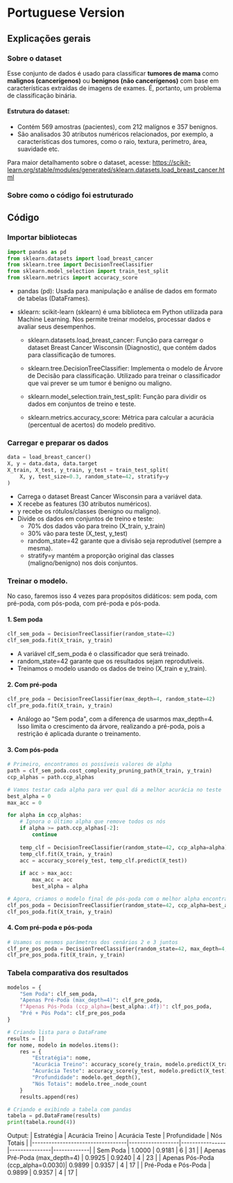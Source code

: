 # Portuguese Version

## Explicações gerais

### Sobre o dataset
Esse conjunto de dados é usado para classificar **tumores de mama** como **malignos (cancerígenos)** ou **benignos (não cancerígenos)** com base em características extraídas de imagens de exames. É, portanto, um problema de classificação binária.

#### Estrutura do dataset:
- Contém 569 amostras (pacientes), com 212 malígnos e 357 benignos.
- São analisados 30 atributos numéricos relacionados, por exemplo, a características dos tumores, como o raio, textura, perímetro, área, suavidade etc.

Para maior detalhamento sobre o dataset, acesse: 
https://scikit-learn.org/stable/modules/generated/sklearn.datasets.load_breast_cancer.html

### Sobre como o código foi estruturado


## Código

### Importar bibliotecas
``` python
import pandas as pd
from sklearn.datasets import load_breast_cancer
from sklearn.tree import DecisionTreeClassifier
from sklearn.model_selection import train_test_split
from sklearn.metrics import accuracy_score
```
- pandas (pd): Usada para manipulação e análise de dados em formato de tabelas (DataFrames).
- sklearn: scikit-learn (sklearn) é uma biblioteca em Python utilizada para Machine Learning. Nos permite treinar modelos, processar dados e avaliar seus desempenhos.

  - sklearn.datasets.load_breast_cancer:
Função para carregar o dataset Breast Cancer Wisconsin (Diagnostic), que contém dados para classificação de tumores.

  - sklearn.tree.DecisionTreeClassifier:
Implementa o modelo de Árvore de Decisão para classificação. Utilizado para treinar o classificador que vai prever se um tumor é benigno ou maligno.

  - sklearn.model_selection.train_test_split:
Função para dividir os dados em conjuntos de treino e teste.

  - sklearn.metrics.accuracy_score:
Métrica para calcular a acurácia (percentual de acertos) do modelo preditivo.

### Carregar e preparar os dados
``` python
data = load_breast_cancer()
X, y = data.data, data.target
X_train, X_test, y_train, y_test = train_test_split(
    X, y, test_size=0.3, random_state=42, stratify=y
)
```
- Carrega o dataset Breast Cancer Wisconsin para a variável data.
- X recebe as features (30 atributos numéricos).
- y recebe os rótulos/classes (benigno ou maligno).
- Divide os dados em conjuntos de treino e teste:
  - 70% dos dados vão para treino (X_train, y_train)
  - 30% vão para teste (X_test, y_test)
  - random_state=42 garante que a divisão seja reprodutível (sempre a mesma).
  - stratify=y mantém a proporção original das classes (maligno/benigno) nos dois conjuntos.
 
### Treinar o modelo. 
No caso, faremos isso 4 vezes para propósitos didáticos: sem poda, com pré-poda, com pós-poda, com pré-poda e pós-poda.

#### 1. Sem poda
``` python
clf_sem_poda = DecisionTreeClassifier(random_state=42)
clf_sem_poda.fit(X_train, y_train)
```
- A variável clf_sem_poda é o classificador que será treinado.
- random_state=42 garante que os resultados sejam reprodutíveis.
- Treinamos o modelo usando os dados de treino (X_train e y_train).

#### 2. Com pré-poda
``` python
clf_pre_poda = DecisionTreeClassifier(max_depth=4, random_state=42)
clf_pre_poda.fit(X_train, y_train)
```
- Análogo ao "Sem poda", com a diferença de usarmos max_depth=4. Isso limita o crescimento da árvore, realizando a pré-poda, pois a restrição é aplicada durante o treinamento.

#### 3. Com pós-poda
``` python
# Primeiro, encontramos os possíveis valores de alpha
path = clf_sem_poda.cost_complexity_pruning_path(X_train, y_train)
ccp_alphas = path.ccp_alphas

# Vamos testar cada alpha para ver qual dá a melhor acurácia no teste
best_alpha = 0
max_acc = 0

for alpha in ccp_alphas:
    # Ignora o último alpha que remove todos os nós
    if alpha >= path.ccp_alphas[-2]:
        continue
    
    temp_clf = DecisionTreeClassifier(random_state=42, ccp_alpha=alpha)
    temp_clf.fit(X_train, y_train)
    acc = accuracy_score(y_test, temp_clf.predict(X_test))
    
    if acc > max_acc:
        max_acc = acc
        best_alpha = alpha

# Agora, criamos o modelo final de pós-poda com o melhor alpha encontrado
clf_pos_poda = DecisionTreeClassifier(random_state=42, ccp_alpha=best_alpha)
clf_pos_poda.fit(X_train, y_train)
```
#### 4. Com pré-poda e pós-poda
``` python
# Usamos os mesmos parâmetros dos cenários 2 e 3 juntos
clf_pre_pos_poda = DecisionTreeClassifier(random_state=42, max_depth=4, ccp_alpha=best_alpha)
clf_pre_pos_poda.fit(X_train, y_train)
```

### Tabela comparativa dos resultados
``` python
modelos = {
    "Sem Poda": clf_sem_poda,
    "Apenas Pré-Poda (max_depth=4)": clf_pre_poda,
    f"Apenas Pós-Poda (ccp_alpha={best_alpha:.4f})": clf_pos_poda,
    "Pré + Pós Poda": clf_pre_pos_poda
}

# Criando lista para o DataFrame
results = []
for nome, modelo in modelos.items():
    res = {
        "Estratégia": nome,
        "Acurácia Treino": accuracy_score(y_train, modelo.predict(X_train)),
        "Acurácia Teste": accuracy_score(y_test, modelo.predict(X_test)),
        "Profundidade": modelo.get_depth(),
        "Nós Totais": modelo.tree_.node_count
    }
    results.append(res)

# Criando e exibindo a tabela com pandas
tabela = pd.DataFrame(results)
print(tabela.round(4))
```

Output:
| Estratégia                       | Acurácia Treino | Acurácia Teste | Profundidade | Nós Totais |
|----------------------------------|------------------|----------------|---------------|-------------|
| Sem Poda                         | 1.0000           | 0.9181         | 6             | 31          |
| Apenas Pré-Poda (max_depth=4)    | 0.9925           | 0.9240         | 4             | 23          |
| Apenas Pós-Poda (ccp_alpha=0.0030)| 0.9899           | 0.9357         | 4             | 17          |
| Pré-Poda e Pós-Poda                   | 0.9899           | 0.9357         | 4             | 17          |
